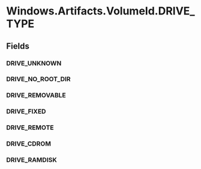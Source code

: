 ﻿


# Windows.Artifacts.VolumeId.DRIVE_TYPE

## Fields

### DRIVE_UNKNOWN

### DRIVE_NO_ROOT_DIR

### DRIVE_REMOVABLE

### DRIVE_FIXED

### DRIVE_REMOTE

### DRIVE_CDROM

### DRIVE_RAMDISK
